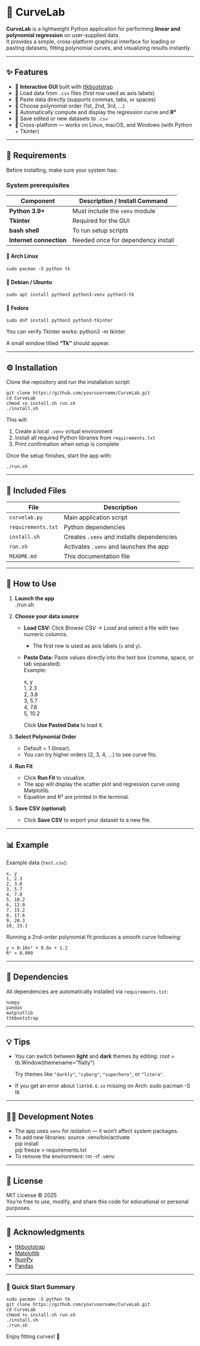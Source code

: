 # 🧮 CurveLab

**CurveLab** is a lightweight Python application for performing **linear and polynomial regression** on user-supplied data.  
It provides a simple, cross-platform graphical interface for loading or pasting datasets, fitting polynomial curves, and visualizing results instantly.

---

## ✨ Features

- 🔹 **Interactive GUI** built with [ttkbootstrap](https://github.com/israel-dryer/ttkbootstrap)
- 🔹 Load data from `.csv` files (first row used as axis labels)
- 🔹 Paste data directly (supports commas, tabs, or spaces)
- 🔹 Choose polynomial order (1st, 2nd, 3rd, …)
- 🔹 Automatically compute and display the regression curve and **R²**
- 🔹 Save edited or new datasets to `.csv`
- 🔹 Cross-platform — works on Linux, macOS, and Windows (with Python + Tkinter)

---

## 🧰 Requirements

Before installing, make sure your system has:

### System prerequisites
| Component | Description / Install Command |
|------------|------------------------------|
| **Python 3.9+** | Must include the `venv` module |
| **Tkinter** | Required for the GUI |
| **bash shell** | To run setup scripts |
| **Internet connection** | Needed once for dependency install |

#### 🐧 Arch Linux
    sudo pacman -S python tk

#### 🐧 Debian / Ubuntu
    sudo apt install python3 python3-venv python3-tk

#### 🐧 Fedora
    sudo dnf install python3 python3-tkinter

You can verify Tkinter works:
    python3 -m tkinter

A small window titled **“Tk”** should appear.

---

## ⚙️ Installation

Clone the repository and run the installation script:

    git clone https://github.com/yourusername/CurveLab.git
    cd CurveLab
    chmod +x install.sh run.sh
    ./install.sh

This will:
1. Create a local `.venv` virtual environment  
2. Install all required Python libraries from `requirements.txt`  
3. Print confirmation when setup is complete  

Once the setup finishes, start the app with:

    ./run.sh

---

## 🧾 Included Files

| File | Description |
|------|-------------|
| `curvelab.py` | Main application script |
| `requirements.txt` | Python dependencies |
| `install.sh` | Creates `.venv` and installs dependencies |
| `run.sh` | Activates `.venv` and launches the app |
| `README.md` | This documentation file |

---

## 📂 How to Use

1. **Launch the app**  
       ./run.sh

2. **Choose your data source**  
   - **Load CSV:** Click *Browse CSV → Load* and select a file with two numeric columns.  
     - The first row is used as axis labels (`x` and `y`).  
   - **Paste Data:** Paste values directly into the text box (comma, space, or tab separated).  
     Example:

        x, y  
        1, 2.3  
        2, 3.8  
        3, 5.7  
        4, 7.8  
        5, 10.2  

     Click **Use Pasted Data** to load it.

3. **Select Polynomial Order**  
   - Default = 1 (linear).  
   - You can try higher orders (2, 3, 4, …) to see curve fits.

4. **Run Fit**  
   - Click **Run Fit** to visualize.  
   - The app will display the scatter plot and regression curve using Matplotlib.  
   - Equation and R² are printed in the terminal.

5. **Save CSV (optional)**  
   - Click **Save CSV** to export your dataset to a new file.

---

## 📊 Example

Example data (`test.csv`):

    x, y
    1, 2.3
    2, 3.8
    3, 5.7
    4, 7.8
    5, 10.2
    6, 12.0
    7, 15.2
    8, 17.6
    9, 20.3
    10, 23.1

Running a 2nd-order polynomial fit produces a smooth curve following:

    y ≈ 0.16x² + 0.8x + 1.2  
    R² ≈ 0.999

---

## 🧩 Dependencies

All dependencies are automatically installed via `requirements.txt`:

    numpy
    pandas
    matplotlib
    ttkbootstrap

---

## 💡 Tips

- You can switch between **light** and **dark** themes by editing:
      root = tb.Window(themename="flatly")

  Try themes like `"darkly"`, `"cyborg"`, `"superhero"`, or `"litera"`.

- If you get an error about `libtk8.6.so` missing on Arch:
      sudo pacman -S tk

---

## 🧑‍💻 Development Notes

- The app uses `venv` for isolation — it won’t affect system packages.  
- To add new libraries:
      source .venv/bin/activate  
      pip install <package>  
      pip freeze > requirements.txt
- To remove the environment:
      rm -rf .venv

---

## 📜 License

MIT License © 2025  
You’re free to use, modify, and share this code for educational or personal purposes.

---

## 🧠 Acknowledgments

- [ttkbootstrap](https://github.com/israel-dryer/ttkbootstrap)
- [Matplotlib](https://matplotlib.org/)
- [NumPy](https://numpy.org/)
- [Pandas](https://pandas.pydata.org/)

---

### 🏁 Quick Start Summary

    sudo pacman -S python tk
    git clone https://github.com/yourusername/CurveLab.git
    cd CurveLab
    chmod +x install.sh run.sh
    ./install.sh
    ./run.sh

Enjoy fitting curves! 🎉
